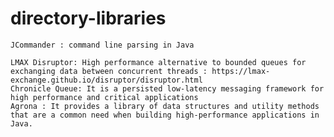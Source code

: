 # directory-libraries


	JCommander : command line parsing in Java
	
	LMAX Disruptor: High performance alternative to bounded queues for exchanging data between concurrent threads : https://lmax-exchange.github.io/disruptor/disruptor.html
	Chronicle Queue: It is a persisted low-latency messaging framework for high performance and critical applications
	Agrona : It provides a library of data structures and utility methods that are a common need when building high-performance applications in Java.
